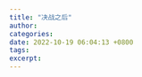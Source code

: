 ```yaml
---
title: "决战之后"
author: 
categories: 
date: 2022-10-19 06:04:13 +0800
tags: 
excerpt: 
---
```

















